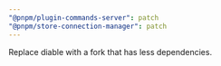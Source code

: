 ```yaml
---
"@pnpm/plugin-commands-server": patch
"@pnpm/store-connection-manager": patch
---
```


Replace diable with a fork that has less dependencies.
